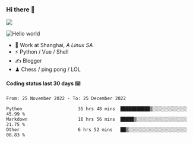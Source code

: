 ### Hi there 👋
![](https://komarev.com/ghpvc/?username=Xuhandsome)


<img src="https://github-readme-stats.vercel.app/api?username=XuHandsome&show_icons=true&theme=merko" alt="Hello world">

<br/>

- 🍻  Work at Shanghai, _A Linux SA_
- ⚡  Python / Vue / Shell
- ✍️  Blogger
- ♟  Chess / ping pong / LOL

#### Coding status last 30 days ⌨️

<!--START_SECTION:waka-->

```text
From: 25 November 2022 - To: 25 December 2022

Python                     35 hrs 48 mins  ███████████▒░░░░░░░░░░░░░   45.99 %
Markdown                   16 hrs 56 mins  █████▒░░░░░░░░░░░░░░░░░░░   21.75 %
Other                      6 hrs 52 mins   ██▒░░░░░░░░░░░░░░░░░░░░░░   08.83 %
```

<!--END_SECTION:waka-->
